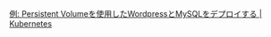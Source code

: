 [例: Persistent Volumeを使用したWordpressとMySQLをデプロイする | Kubernetes](https://kubernetes.io/ja/docs/tutorials/stateful-application/mysql-wordpress-persistent-volume/)

